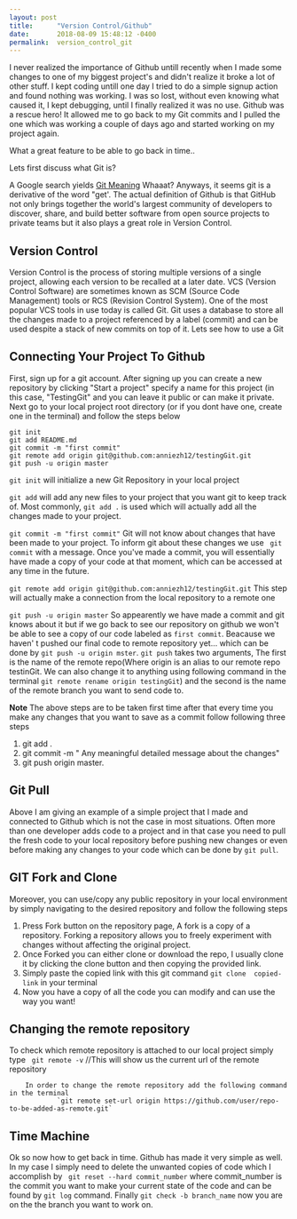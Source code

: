 ```yaml
---
layout: post
title:      "Version Control/Github"
date:       2018-08-09 15:48:12 -0400
permalink:  version_control_git
---
```



I never realized the importance of Github untill recently when I made some changes to one of my biggest project's and didn't realize  it broke a lot of other stuff.  I kept coding untill one day I tried to do a simple signup action and found  nothing was working. I was so lost, without even knowing what caused it, I kept debugging, until I finally realized it was no use. Github was a rescue hero! It allowed me to go back to my Git commits and I pulled the one which was working a couple of days ago and started working on my project again. 

What a great feature to be able to go back in time..

Lets first discuss what Git is? 

A Google search yields  [Git Meaning](https://www.google.com/search?ei=TkgUW8eBCpOO8APuqqOQAQ&q=git+meaning&oq=git+&gs_l=psy-ab.1.1.35i39k1l2j0i67k1l8.6093.6093.0.8191.1.1.0.0.0.0.119.119.0j1.1.0....0...1.1.64.psy-ab..0.1.118....0.ByDMVvhIFwA)
Whaaat?   Anyways, it seems git is a derivative of the word "get'. The actual definition of Github is that GitHub not only brings together the world's largest community of developers to discover, share, and build better software from open source projects to private teams but it also plays a great role in Version Control.

##  Version Control

Version Control is the process of storing multiple versions of a single project, allowing each version to be recalled at a later date. VCS (Version Control Software) are sometimes known as SCM (Source Code Management) tools or RCS (Revision Control System). One of the most popular VCS tools in use today is called Git. Git uses a database to store all the changes made to a project referenced by a label (commit) and can be used despite a stack of new commits on top of it. 
Lets see how to use a Git

## Connecting Your Project To Github

First, sign up for a git account. After signing up you can create a new repository by clicking "Start a project"
specify a name for this project (in this case, "TestingGit" and you can leave it public or can make it private. Next go to your local project root directory (or if you dont have one, create one in the terminal) and follow the steps below
 

```
git init
git add README.md
git commit -m "first commit"
git remote add origin git@github.com:anniezh12/testingGit.git
git push -u origin master
```

`git init` will initialize a new Git Repository in your local project

`git add` will add any new files to your project that you want git to keep track of. Most commonly, `git add .` is used which will actually add all the changes made to your project.

`git commit -m "first commit"` Git will not know about changes that have been made to your project.
To inform git about these changes we use ` git commit` with a message. Once you've made a commit, you will essentially have made a copy of your code at that moment, which can be accessed at any time in the future.

`git remote add origin git@github.com:anniezh12/testingGit.git`  This step will actually make a connection from the local repository to a remote one

`git push -u origin master` So appearently we have made a commit and git knows about it but if we go back to see our repository on github we won't be able to see a copy of our code labeled as `first commit`. Beacause we haven' t
pushed our final code to remote repository yet... which can be done by `git push -u origin mster`.  `git push`  takes two arguments, The first is the name of the remote repo(Where origin is an alias to our remote repo testinGit. We can also change it to anything using following command in the terminal
  `git remote rename origin testingGit`) 
	and the second is the name of the remote branch you want to send code to.

**Note** The above steps are to be taken first time after that every time you make any changes that you want to save as a commit follow following  three steps

1. git add  .
2. git commit -m " Any meaningful detailed message about the changes"
3. git push origin master.


##  Git Pull
 
Above I am giving an example of  a simple  project  that I made and connected to Github which is not the case in most situations. Often more than one developer adds code to a project and in that case you need to pull the fresh code to your local repository before pushing new changes or even before making any changes to your code which can be done by 
`git pull`.

##  GIT Fork and Clone

 Moreover, you  can use/copy any public repository in your local environment by simply navigating to the desired repository and follow the following steps
 
  1. Press Fork button on the repository page, A fork is a copy of a repository. Forking a repository allows you to freely           experiment with changes without affecting the original project.
  2.  Once Forked you can either clone or download  the repo, I usually clone it by clicking the clone button and then               copying the provided link.
  3.  Simply paste the copied link with this git command  `git clone  copied-link` in your terminal
  4.  Now you have a copy of all the code you can modify and can use the way you want!

  
## 	Changing the remote repository

   To check which remote repository is attached to our local project simply type 
	  ` git remote -v`   //This will show us the current url of the remote repository 
		
		In order to change the remote repository add the following command in the terminal
				`git remote set-url origin https://github.com/user/repo-to-be-added-as-remote.git`
		 
		 

##  Time Machine

Ok so now how to get back in time. Github has made it very simple as well. In my case I simply need to delete the unwanted copies of code which I accomplish by ` git reset --hard commit_number`
where commit_number is the commit you want to make your current state of the code and can be found by 
`git log` command.
Finally `git check -b branch_name` now you are on the the branch you want to work on.

